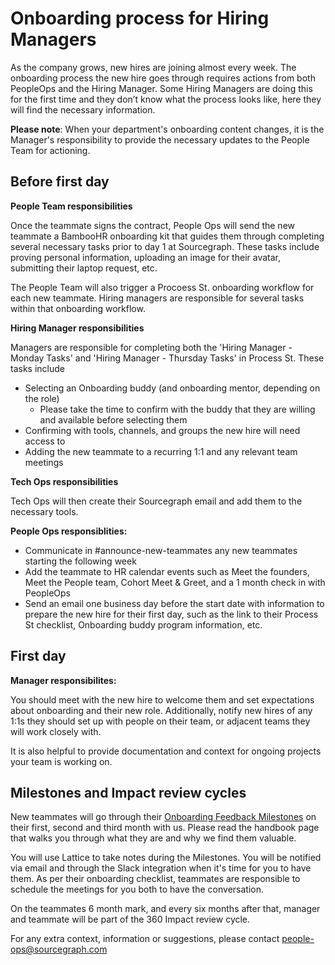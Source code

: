 # Onboarding process for Hiring Managers

As the company grows, new hires are joining almost every week. The onboarding process the new hire goes through requires actions from both PeopleOps and the Hiring Manager. Some Hiring Managers are doing this for the first time and they don’t know what the process looks like, here they will find the necessary information.

**Please note**: When your department's onboarding content changes, it is the Manager's responsibility to provide the necessary updates to the People Team for actioning. 

## Before first day

**People Team responsibilities**

Once the teammate signs the contract, People Ops will send the new teammate a BambooHR onboarding kit that guides them through completing several necessary tasks prior to day 1 at Sourcegraph. These tasks include proving personal information, uploading an image for their avatar, submitting their laptop request, etc.

The People Team will also trigger a Procoess St. onboarding workflow for each new teammate. Hiring managers are responsible for several tasks within that onboarding workflow.

**Hiring Manager responsibilities**

Managers are responsible for completing both the 'Hiring Manager - Monday Tasks' and 'Hiring Manager - Thursday Tasks' in Process St. These tasks include

- Selecting an Onboarding buddy (and onboarding mentor, depending on the role)
  - Please take the time to confirm with the buddy that they are willing and available before selecting them
- Confirming with tools, channels, and groups the new hire will need access to
- Adding the new teammate to a recurring 1:1 and any relevant team meetings

**Tech Ops responsibilities**

Tech Ops will then create their Sourcegraph email and add them to the necessary tools.

**People Ops responsiblities:**

- Communicate in #announce-new-teammates any new teammates starting the following week
- Add the teammate to HR calendar events such as Meet the founders, Meet the People team, Cohort Meet & Greet, and a 1 month check in with PeopleOps
- Send an email one business day before the start date with information to prepare the new hire for their first day, such as the link to their Process St checklist, Onboarding buddy program information, etc.

## First day

**Manager responsibilites:**

You should meet with the new hire to welcome them and set expectations about onboarding and their new role. Additionally, notify new hires of any 1:1s they should set up with people on their team, or adjacent teams they will work closely with.

It is also helpful to provide documentation and context for ongoing projects your team is working on.

## Milestones and Impact review cycles

New teammates will go through their [Onboarding Feedback Milestones](./onboarding-feedback-milestones.md) on their first, second and third month with us. Please read the handbook page that walks you through what they are and why we find them valuable.

You will use Lattice to take notes during the Milestones. You will be notified via email and through the Slack integration when it's time for you to have them. As per their onboarding checklist, teammates are responsible to schedule the meetings for you both to have the conversation.

On the teammates 6 month mark, and every six months after that, manager and teammate will be part of the 360 Impact review cycle.

For any extra context, information or suggestions, please contact people-ops@sourcegraph.com
